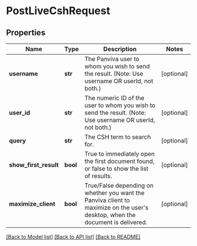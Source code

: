# PostLiveCshRequest

## Properties
Name | Type | Description | Notes
------------ | ------------- | ------------- | -------------
**username** | **str** | The Panviva user to whom you wish to send the result. (Note: Use username OR userId, not both.) | [optional] 
**user_id** | **str** | The numeric ID of the user to whom you wish to send the result. (Note: Use username OR userId, not both.) | [optional] 
**query** | **str** | The CSH term to search for. | [optional] 
**show_first_result** | **bool** | True to immediately open the first document found, or false to show the list of results. | [optional] 
**maximize_client** | **bool** | True/False depending on whether you want the Panviva client to maximize on the user&#39;s desktop, when the document is delivered. | [optional] 

[[Back to Model list]](../README.md#documentation-for-models) [[Back to API list]](../README.md#documentation-for-api-endpoints) [[Back to README]](../README.md)


